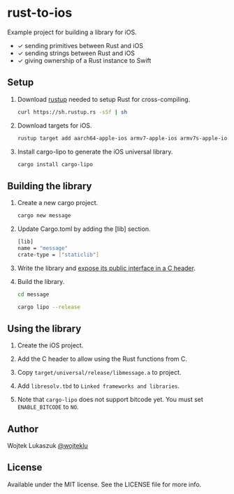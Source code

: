 rust-to-ios
================

Example project for building a library for iOS.

* ✓ sending primitives between Rust and iOS
* ✓ sending strings between Rust and iOS
* ✓ giving ownership of a Rust instance to Swift

Setup
-----

1. Download [rustup](https://www.rustup.rs/) needed to setup Rust for cross-compiling.

    ```sh
    curl https://sh.rustup.rs -sSf | sh
    ```

2. Download targets for iOS.

    ```sh
    rustup target add aarch64-apple-ios armv7-apple-ios armv7s-apple-ios x86_64-apple-ios i386-apple-ios
    ```

3. Install cargo-lipo to generate the iOS universal library.

    ```sh
    cargo install cargo-lipo
    ```

Building the library
--------------------

1. Create a new cargo project.

    ```sh
    cargo new message
    ```

2. Update Cargo.toml by adding the [lib] section.

    ```sh
    [lib]
    name = "message"
    crate-type = ["staticlib"]
    ```

3. Write the library and [expose its public interface in a C header](https://doc.rust-lang.org/book/first-edition/ffi.html).

4. Build the library.

    ```sh
    cd message

    cargo lipo --release
    ```

Using the library
-----------------

1. Create the iOS project.

2. Add the C header to allow using the Rust functions from C.

3. Copy `target/universal/release/libmessage.a` to project.

4. Add `libresolv.tbd` to `Linked frameworks and libraries`.

5. Note that `cargo-lipo` does not support bitcode yet. You must set `ENABLE_BITCODE` to `NO`.

## Author

Wojtek Lukaszuk [@wojteklu](http://twitter.com/wojteklu)

## License

Available under the MIT license. See the LICENSE file for more info.
